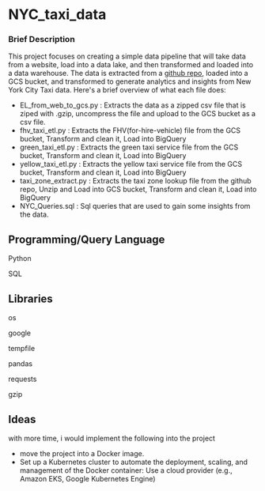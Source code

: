 # NYC_taxi_data

### Brief Description
This project focuses on creating a simple data pipeline that will take data from a website, load into a data lake, and then transformed and loaded into a data warehouse. The data is extracted from a [github repo](https://github.com/DataTalksClub/nyc-tlc-data/), loaded into a GCS bucket, and transformed to generate analytics and insights from New York City Taxi data. Here's a brief overview of what each file does:

- EL_from_web_to_gcs.py : Extracts the data as a zipped csv file that is ziped with .gzip, uncompress the file and upload to the GCS bucket as a csv file.
- fhv_taxi_etl.py : Extracts the FHV(for-hire-vehicle) file from the GCS bucket, Transform and clean it, Load into BigQuery
- green_taxi_etl.py : Extracts the green taxi service file from the GCS bucket, Transform and clean it, Load into BigQuery
- yellow_taxi_etl.py : Extracts the yellow taxi service file from the GCS bucket, Transform and clean it, Load into BigQuery
- taxi_zone_extract.py : Extracts the taxi zone lookup file from the github repo, Unzip and Load into GCS bucket, Transform and clean it, Load into BigQuery
- NYC_Queries.sql : Sql queries that are used to gain some insights from the data.


## Programming/Query Language
Python

SQL

## Libraries
os

google

tempfile

pandas

requests

gzip




## Ideas
with more time, i would implement the following into the project
- move the project into a Docker image.
- Set up a Kubernetes cluster to automate the deployment, scaling, and management of the Docker container:
 Use a cloud provider (e.g., Amazon EKS, Google Kubernetes Engine)
